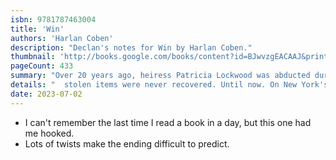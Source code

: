 ```yaml
---
isbn: 9781787463004
title: 'Win'
authors: 'Harlan Coben'
description: "Declan's notes for Win by Harlan Coben."
thumbnail: 'http://books.google.com/books/content?id=BJwvzgEACAAJ&printsec=frontcover&img=1&zoom=5&source=gbs_api'
pageCount: 433
summary: "Over 20 years ago, heiress Patricia Lockwood was abducted during a robbery at her family's estate. Patricia escaped, but so did her captors, and the"
details: "  stolen items were never recovered. Until now. On New York's Upper West Side, a recluse is found murdered in his apartment alongside two objects of note: a Vermeer painting and a leather suitcase bearing the initials WHL3. Windsor Horne Lockwood III, or Win as his friends call him, doesn't know how his suitcase or his family's lost painting ended up in the dead man's home. But he's interested, especially when the FBI tell him that the men who kidnapped his cousin and stole the painting may still be at large. The case has baffled the FBI for decades. But Win has three things the FBI has not: a personal connection to the case, a large personal fortune and his own unique brand of justice."
date: 2023-07-02
---
```


- I can't remember the last time I read a book in a day, but this one had me hooked.
- Lots of twists make the ending difficult to predict.
